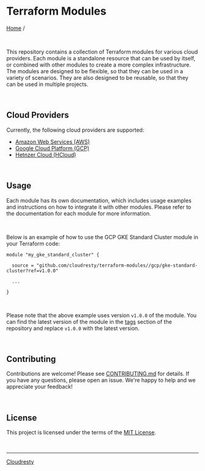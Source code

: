# Terraform Modules

[Home](../README.md) /

&nbsp;

This repository contains a collection of Terraform modules for various cloud providers. Each module is a standalone resource that can be used by itself, or combined with other modules to create a more complex infrastructure. The modules are designed to be flexible, so that they can be used in a variety of scenarios. They are also designed to be reusable, so that they can be used in multiple projects.

&nbsp;

## Cloud Providers

Currently, the following cloud providers are supported:

* [Amazon Web Services (AWS)](./aws/README.md)
* [Google Cloud Platform (GCP)](./gcp/README.md)
* [Hetnzer Cloud (HCloud)](./hcloud/README.md)

&nbsp;

## Usage

Each module has its own documentation, which includes usage examples and instructions on how to integrate it with other modules. Please refer to the documentation for each module for more information.

&nbsp;

Below is an example of how to use the GCP GKE Standard Cluster module in your Terraform code:

```hcl
module "my_gke_standard_cluster" {

  source = "github.com/cloudresty/terraform-modules//gcp/gke-standard-cluster?ref=v1.0.0"

  ...

}
```

&nbsp;

Please note that the above example uses version `v1.0.0` of the module. You can find the latest version of the module in the [tags](https://github.com/cloudresty/terraform-modules/tags) section of the repository and replace `v1.0.0` with the latest version.

&nbsp;

## Contributing

Contributions are welcome! Please see [CONTRIBUTING.md](CONTRIBUTING.md) for details. If you have any questions, please open an issue. We're happy to help and we appreciate your feedback!

&nbsp;

## License

This project is licensed under the terms of the [MIT License](LICENSE).

&nbsp;

---

[Cloudresty](https://cloudresty.com/)
